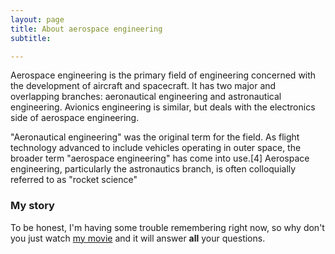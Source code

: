```yaml
---
layout: page
title: About aerospace engineering
subtitle: 

---
```


Aerospace engineering is the primary field of engineering concerned with the development of aircraft and spacecraft. It has two major and overlapping branches: aeronautical engineering and astronautical engineering. Avionics engineering is similar, but deals with the electronics side of aerospace engineering.

"Aeronautical engineering" was the original term for the field. As flight technology advanced to include vehicles operating in outer space, the broader term "aerospace engineering" has come into use.[4] Aerospace engineering, particularly the astronautics branch, is often colloquially referred to as "rocket science"
### My story

To be honest, I'm having some trouble remembering right now, so why don't you just watch [my movie](https://en.wikipedia.org/wiki/The_Princess_Bride_%28film%29) and it will answer **all** your questions.

